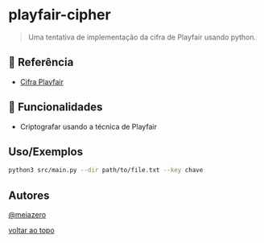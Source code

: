 # playfair-cipher

> Uma tentativa de implementação da cifra de Playfair usando python.

## 📌 Referência

- [Cifra Playfair](https://pt.wikipedia.org/wiki/Cifra_Playfair)

## 🔐 Funcionalidades

- Criptografar usando a técnica de Playfair

## Uso/Exemplos

```bash
python3 src/main.py --dir path/to/file.txt --key chave
```

## Autores

[@meiazero](https://www.github.com/meiazero?tab=repositories)

[voltar ao topo](#playfair-cipher)
